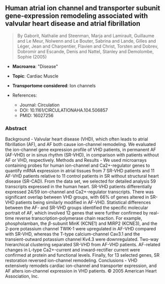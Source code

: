 ## Human atrial ion channel and transporter subunit gene-expression remodeling associated with valvular heart disease and atrial fibrillation

> By Gaborit, Nathalie and Steenman, Marja and Lamirault, Guillaume and Le Meur, Nolwenn and Le Bouter, Sabrina and Lande, Gilles and Léger, Jean and Charpentier, Flavien and Christ, Torsten and Dobrev, Dobromir and Escande, Denis and Nattel, Stanley and Demolombe, Sophie (2005)

- **Macroarea**: "Disease"
- **Topic**: Cardiac Muscle
- **Transportome considered**: Ion channels

- References:
  - Journal: Circulation
  - DOI: 10.1161/CIRCULATIONAHA.104.506857
  - PMID: 16027256

### Abstract

Background - Valvular heart disease (VHD), which often leads to atrial fibrillation (AF), and AF both cause ion-channel remodeling. We evaluated the ion-channel gene expression profile of VHD patients, in permanent AF (AF-VHD) or in sinus rhythm (SR-VHD), in comparison with patients without AF or VHD, respectively. Methods and Results - We used microarrays containing probes for human ion-channel and Ca2+-regulator genes to quantify mRNA expression in atrial tissues from 7 SR-VHD patients and 11 AF-VHD patients relative to 11 control patients in SR without structural heart disease (SR-CAD). From the data set, we selected for detailed analysis 59 transcripts expressed in the human heart. SR-VHD patients differentially expressed 24/59 ion-channel and Ca2+-regulator transcripts. There was significant overlap between VHD groups, with 66% of genes altered in SR-VHD patients being similarly modified in AF-VHD. Statistical differences between the AF- and SR-VHD groups identified the specific molecular portrait of AF, which involved 12 genes that were further confirmed by real-time reverse transcription-polymerase chain reaction. For example, phospholamban, the $β$-subunit MinK (KCNE1) and MIRP2 (KCNE3), and the 2-pore potassium channel TWIK-1 were upregulated in AF-VHD compared with SR-VHD, whereas the T-type calcium-channel Cav3.1 and the transient-outward potassium channel Kv4.3 were downregulated. Two-way hierarchical clustering separated SR-VHD from AF-VHD patients. AF-related changes in L-type Ca2+-current and inward-rectifier current were confirmed at protein and functional levels. Finally, for 13 selected genes, SR restoration reversed ion-channel remodeling. Conclusions - VHD extensively remodels cardiac ion-channel and transporter expression, and AF alters ion-channel expression in VHD patients. © 2005 American Heart Association, Inc.
